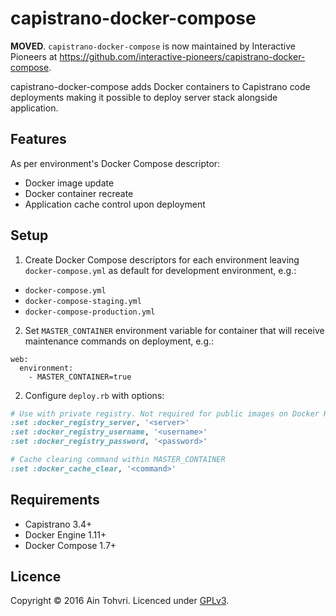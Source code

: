 # capistrano-docker-compose

__MOVED__. `capistrano-docker-compose` is now maintained by Interactive Pioneers at https://github.com/interactive-pioneers/capistrano-docker-compose.

capistrano-docker-compose adds Docker containers to Capistrano code deployments making it possible to deploy server stack alongside application.

## Features

As per environment's Docker Compose descriptor:

- Docker image update
- Docker container recreate
- Application cache control upon deployment

## Setup

1. Create Docker Compose descriptors for each environment leaving `docker-compose.yml` as default for development environment, e.g.:
  - `docker-compose.yml`
  - `docker-compose-staging.yml`
  - `docker-compose-production.yml`
2. Set `MASTER_CONTAINER` environment variable for container that will receive maintenance commands on deployment, e.g.:

  ```
  web:
    environment:
      - MASTER_CONTAINER=true
  ```
2. Configure `deploy.rb` with options:

  ```ruby
  # Use with private registry. Not required for public images on Docker Hub.
  :set :docker_registry_server, '<server>'
  :set :docker_registry_username, '<username>'
  :set :docker_registry_password, '<password>'

  # Cache clearing command within MASTER_CONTAINER
  :set :docker_cache_clear, '<command>'
  ```

## Requirements

- Capistrano 3.4+
- Docker Engine 1.11+
- Docker Compose 1.7+

## Licence

Copyright © 2016 Ain Tohvri. Licenced under [GPLv3](LICENSE).
